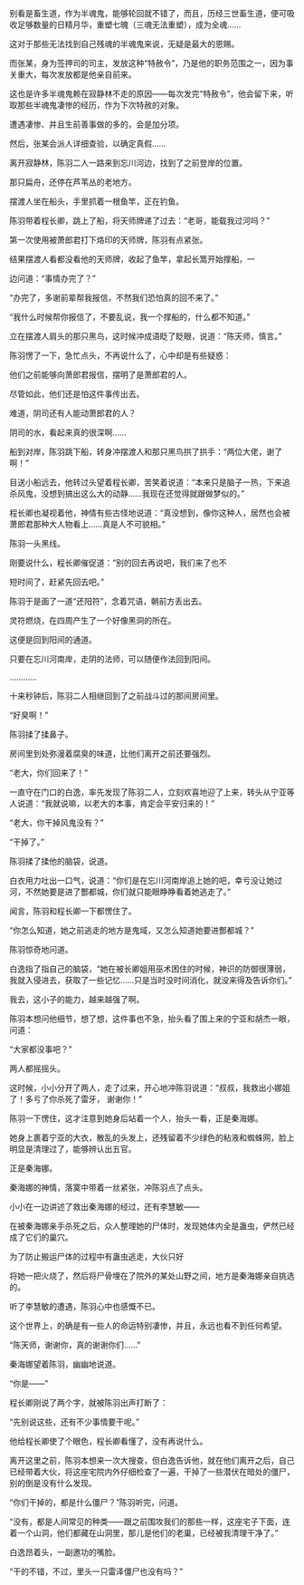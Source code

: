 别看是畜生道，作为半魂鬼，能够轮回就不错了，而且，历经三世畜生道，便可吸收足够数量的日精月华，重塑七魄（三魂无法重塑），成为全魂……

这对于那些无法找到自己残魂的半魂鬼来说，无疑是最大的恩赐。

而张某，身为签押司的司主，发放这种“特赦令”，乃是他的职务范围之一，因为事关重大，每次发放都是他亲自前来。

这也是许多半魂鬼赖在寂静林不走的原因——每次发完“特赦令”，他会留下来，听取那些半魂鬼凄惨的经历，作为下次特赦的对象。

遭遇凄惨、并且生前善事做的多的，会是加分项。

然后，张某会派人详细查验，以确定真假……

离开寂静林，陈羽二人一路来到忘川河边，找到了之前登岸的位置。

那只扁舟，还停在芦苇丛的老地方。

摆渡人坐在船头，手里抓着一根鱼竿，正在钓鱼。

陈羽带着程长卿，跳上了船，将天师牌递了过去：“老哥，能载我过河吗？”

第一次使用被萧郎君打下烙印的天师牌，陈羽有点紧张。

结果摆渡人看都没看他的天师牌，收起了鱼竿，拿起长篙开始撑船，一

边问道：“事情办完了？”

“办完了，多谢前辈帮我报信，不然我们恐怕真的回不来了。”

“我什么时候帮你报信了，不要乱说，我一个撑船的，什么都不知道。”

立在摆渡人肩头的那只黑鸟，这时候冲成语眨了眨眼，说道：“陈天师，慎言。”

陈羽愣了一下，急忙点头，不再说什么了，心中却是有些疑惑：

他们之前能够向萧郎君报信，摆明了是萧郎君的人。

尽管如此，他们还是怕这件事传出去。

难道，阴司还有人能动萧郎君的人？

阴司的水，看起来真的很深啊……

船到对岸，陈羽跳下船，转身冲摆渡人和那只黑鸟拱了拱手：“两位大佬，谢了啊！”

目送小船远去，他转过头望着程长卿，苦笑着说道：“本来只是脑子一热，下来追杀风鬼，没想到搞出这么大的动静……我现在还觉得就跟做梦似的。”

程长卿也凝视着他，神情有些古怪地说道：“真没想到，像你这种人，居然也会被萧郎君那种大人物看上……真是人不可貌相。”

陈羽一头黑线。

刚要说什么，程长卿催促道：“别的回去再说吧，我们来了也不

短时间了，赶紧先回去吧。”

陈羽于是画了一道“还阳符”，念着咒语，朝前方丢出去。

灵符燃烧，在四周产生了一个好像黑洞的所在。

这便是回到阳间的通道。

只要在忘川河南岸，走阴的法师，可以随便作法回到阳间。

…………

十来秒钟后，陈羽二人相继回到了之前战斗过的那间房间里。

“好臭啊！”

陈羽揉了揉鼻子。

房间里到处弥漫着腐臭的味道，比他们离开之前还要强烈。

“老大，你们回来了！”

一直守在门口的白逸，率先发现了陈羽二人，立刻欢喜地迎了上来，转头从宁亚等人说道：“我就说嘛，以老大的本事，肯定会平安归来的！”

“老大，你干掉风鬼没有？”

“干掉了。”

陈羽揉了揉他的脑袋，说道。

白衣用力吐出一口气，说道：“你们是在忘川河南岸追上她的吧，幸亏没让她过河，不然她要是进了酆都城，你们就只能眼睁睁看着她逃走了。”

闻言，陈羽和程长卿一下都愣住了。

“你怎么知道，她之前逃走的地方是鬼域，又怎么知道她要进酆都城？”

陈羽惊奇地问道。

白逸指了指自己的脑袋，“她在被长卿姐用巫术困住的时候，神识的防御很薄弱，我就入侵进去，获取了一些记忆……只是当时没时间消化，就没来得及告诉你们。”

我去，这小子的能力，越来越强了啊。

陈羽本想问他细节，想了想，这件事也不急，抬头看了围上来的宁亚和胡杰一眼，问道：

“大家都没事吧？”

两人都摇摇头。

这时候，小小分开了两人，走了过来，开心地冲陈羽说道：“叔叔，我救出小娜姐了！多亏了你杀死了雷牙， 谢谢你！”

陈羽一下愣住，这才注意到她身后站着一个人，抬头一看，正是秦海娜。

她身上裹着宁亚的大衣，散乱的头发上，还残留着不少绿色的粘液和蜘蛛网，脸上明显是清理过了，能够辨认出五官。

正是秦海娜。

秦海娜的神情，落寞中带着一丝紧张，冲陈羽点了点头。

小小在一边讲述了救出秦海娜的经过，还有李慧敏——

在被秦海娜亲手杀死之后，众人整理她的尸体时，发现她体内全是蛊虫，俨然已经成了它们的巢穴。

为了防止搬运尸体的过程中有蛊虫逃走，大伙只好

将她一把火烧了，然后将尸骨埋在了院外的某处山野之间，地方是秦海娜亲自挑选的。

听了李慧敏的遭遇，陈羽心中也感慨不已。

这个世界上，的确是有一些人的命运特别凄惨，并且，永远也看不到任何希望。

“陈天师，谢谢你，真的谢谢你们……”

秦海娜望着陈羽，幽幽地说道。

“你是——”

程长卿刚说了两个字，就被陈羽出声打断了：

“先别说这些，还有不少事情要干呢。”

他给程长卿使了个眼色，程长卿看懂了，没有再说什么。

离开这里之前，陈羽本想来一次大搜查，但白逸告诉他，就在他们离开之后，自己已经带着大伙，将这座宅院内外仔细检查了一遍，干掉了一些潜伏在暗处的僵尸，别的倒是没有什么发现。

“你们干掉的，都是什么僵尸？”陈羽听完，问道。

“没有，都是人间常见的种类——跟之前围攻我们的那些一样，这座宅子下面，连着一个山洞，他们都藏在山洞里，那儿是他们的老巢，已经被我清理干净了。”

白逸昂着头，一副邀功的嘴脸。

“干的不错，不过，里头一只雷泽僵尸也没有吗？”
